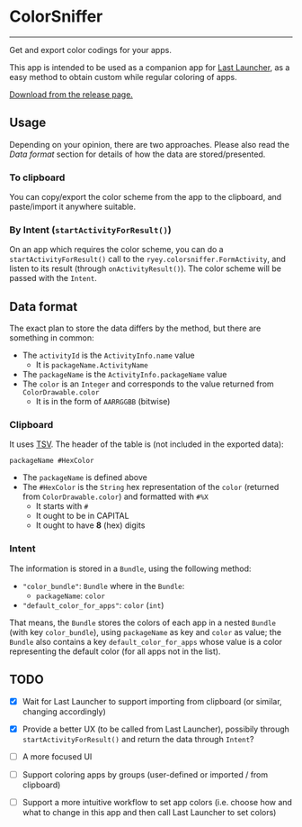 # ColorSniffer

------

Get and export color codings for your apps.

This app is intended to be used as a companion app for [Last Launcher](https://github.com/SubhamTyagi/Last-Launcher), as a easy method to obtain custom while regular coloring of apps.

[Download from the release page.](https://github.com/renyuneyun/ColorSniffer/releases)

## Usage

Depending on your opinion, there are two approaches. Please also read the *Data format* section for details of how the data are stored/presented.

### To clipboard

You can copy/export the color scheme from the app to the clipboard, and paste/import it anywhere suitable.

### By Intent (`startActivityForResult()`)

On an app which requires the color scheme, you can do a `startActivityForResult()` call to the `ryey.colorsniffer.FormActivity`, and listen to its result (through `onActivityResult()`). The color scheme will be passed with the `Intent`.

## Data format

The exact plan to store the data differs by the method, but there are something in common:

- The `activityId` is the `ActivityInfo.name` value
	- It is `packageName.ActivityName`
- The `packageName` is the `ActivityInfo.packageName` value
- The `color` is an `Integer` and corresponds to the value returned from `ColorDrawable.color`
	- It is in the form of `AARRGGBB` (bitwise)


### Clipboard

It uses [TSV](https://en.wikipedia.org/wiki/Tab-separated_values). The header of the table is (not included in the exported data):

```
packageName	#HexColor
```

- The `packageName` is defined above
- The `#HexColor` is the `String` hex representation of the `color` (returned from `ColorDrawable.color`) and formatted with `#%X`
	- It starts with `#`
	- It ought to be in CAPITAL
	- It ought to have **8** (hex) digits

### Intent

The information is stored in a `Bundle`, using the following method:

- `"color_bundle"`: `Bundle` where in the `Bundle`:
	- `packageName`: `color`
- `"default_color_for_apps"`: `color` (`int`)

That means, the `Bundle` stores the colors of each app in a nested `Bundle` (with key `color_bundle`), using `packageName` as key and `color` as value; the `Bundle` also contains a key `default_color_for_apps` whose value is a color representing the default color (for all apps not in the list).

## TODO

- [x] Wait for Last Launcher to support importing from clipboard (or similar, changing accordingly)
- [x] Provide a better UX (to be called from Last Launcher), possibily through `startActivityForResult()` and return the data through `Intent`?
- [ ] A more focused UI
- [ ] Support coloring apps by groups (user-defined or imported / from clipboard)
- [ ] Support a more intuitive workflow to set app colors (i.e. choose how and what to change in this app and then call Last Launcher to set colors)

